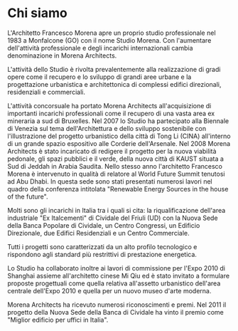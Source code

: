 ---
---

# Chi siamo

L'Architetto Francesco Morena apre un proprio studio professionale nel 1983 a Monfalcone (GO) con il
nome Studio Morena. Con l'aumentare dell'attività professionale e degli incarichi internazionali
cambia denominazione in Morena Architects.

L'attività dello Studio è rivolta prevalentemente alla realizzazione di gradi opere come il recupero
e lo sviluppo di grandi aree urbane e la progettazione urbanistica e architettonica di complessi
edifici direzionali, residenziali e commerciali.

L'attività concorsuale ha portato Morena Architects all'acquisizione di importanti incarichi
professionali come il recupero di una vasta area ex mineraria a sud di Bruxelles. Nel 2007 lo Studio
ha partecipato alla Biennale di Venezia sul tema dell'Architettura e dello sviluppo sostenibile con
l'illustrazione del progetto urbanistico della città di Tong Li (CINA) all'interno di un grande
spazio espositivo alle Corderie dell'Arsenale. Nel 2008 Morena Architects è stato incaricato di
redigere il progetto per la nuova viabilità pedonale, gli spazi pubblici e il verde, della nuova
città di KAUST situata a Sud di Jeddah in Arabia Saudita. Nello stesso anno l'architetto Francesco
Morena è intervenuto in qualità di relatore al World Future Summit tenutosi ad Abu Dhabi. In questa
sede sono stati presentati numerosi lavori nel quadro della conferenza intitolata "Renewable Energy
Sources in the house of the future".

Molti sono gli incarichi in Italia tra i quali si cita: la riqualificazione dell'area industriale
"Ex Italcementi" di Cividale del Friuli (UD) con la Nuova Sede della Banca Popolare di Cividale, un
Centro Congressi, un Edificio Direzionale, due Edifici Residenziali e un Centro Commerciale.

Tutti i progetti sono caratterizzati da un alto profilo tecnologico e rispondono agli standard più
restrittivi di prestazione energetica.

Lo Studio ha collaborato inoltre ai lavori di commissione per l'Expo 2010 di Shanghai assieme
all'architetto cinese Mi Qiu ed è stato invitato a formulare proposte progettuali come quella
relativa all'assetto urbanistico dell'area centrale dell'Expo 2010 e quella per un nuovo museo
d'arte moderna.

Morena Architects ha ricevuto numerosi riconoscimenti e premi. Nel 2011 il progetto della Nuova Sede
della Banca di Cividale ha vinto il premio come "Miglior edificio per uffici in Italia".
